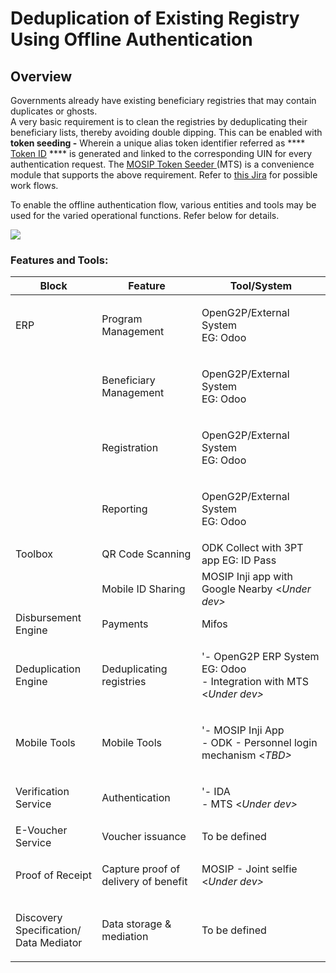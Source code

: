 # Deduplication of Existing Registry Using Offline Authentication

## Overview

Governments already have existing beneficiary registries that may contain duplicates or ghosts.\
A very basic requirement is to clean the registries by deduplicating their beneficiary lists, thereby avoiding double dipping. This can be enabled with **token seeding -** Wherein a unique alias token identifier referred as \*\*\*\* [Token ID](https://docs.mosip.io/1.2.0/id-lifecycle-management/identifiers#token-id) \*\*\*\* is generated and linked to the corresponding UIN for every authentication request. The [MOSIP Token Seeder ](https://docs.mosip.io/openg2p/mosip-token-seeder)(MTS) is a convenience module that supports the above requirement. Refer to [this Jira](https://mosip.atlassian.net/browse/MOSIP-21658) for possible work flows.

To enable the offline authentication flow, various entities and tools may be used for the varied operational functions. Refer below for details.

![](https://raw.githubusercontent.com/mosip/openg2p/main/docs/\_images/openg2p\_offline\_authentication\_flow\_4ps.png)

### Features and Tools:

| Block                                            | Feature                              | Tool/System                                                                                    |
| ------------------------------------------------ | ------------------------------------ | ---------------------------------------------------------------------------------------------- |
| ERP                                              | Program Management                   | <p>OpenG2P/External System <br>EG: Odoo</p>                                                    |
|                                                  | Beneficiary Management               | <p>OpenG2P/External System <br>EG: Odoo</p>                                                    |
|                                                  | Registration                         | <p>OpenG2P/External System <br>EG: Odoo</p>                                                    |
|                                                  | Reporting                            | <p>OpenG2P/External System <br>EG: Odoo</p>                                                    |
| Toolbox                                          | QR Code Scanning                     | ODK Collect with 3PT app EG: ID Pass                                                           |
|                                                  | Mobile ID Sharing                    | MOSIP Inji app with Google Nearby <_Under dev>_                                                |
| Disbursement Engine                              | Payments                             | Mifos                                                                                          |
| Deduplication Engine                             | Deduplicating registries             | <p>'- OpenG2P ERP System <br>EG: Odoo <br>- Integration with MTS &#x3C;<em>Under dev></em></p> |
| Mobile Tools                                     | Mobile Tools                         | <p>'- MOSIP Inji App<br>- ODK - Personnel login mechanism &#x3C;<em>TBD></em></p>              |
| Verification Service                             | Authentication                       | <p>'- IDA<br>- MTS &#x3C;<em>Under dev></em></p>                                               |
| E-Voucher Service                                | Voucher issuance                     | To be defined                                                                                  |
| Proof of Receipt                                 | Capture proof of delivery of benefit | <p>MOSIP - Joint selfie <br>&#x3C;<em>Under dev></em></p>                                      |
| <p>Discovery Specification/<br>Data Mediator</p> | Data storage & mediation             | To be defined                                                                                  |

###
